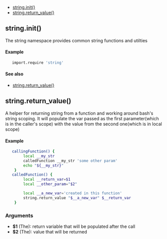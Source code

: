 
* [string.init()](#stringinit)
* [string.return_value()](#stringreturn_value)


## string.init()

The string namespace provides common string functions and
utilties

#### Example

```bash
   import.require 'string'

```

#### See also

* [string.return_value()](#string.return_value())

## string.return_value()

A helper for returning string from a function and working
around bash's string scoping.  It will populate the var passed as the
first parameter(which is in the caller's scope) with the value from the
second one(which is in local scope)

#### Example

```bash
   callingFunction() {
		local __my_str
		calledFunction __my_str 'some other param'
		echo "${__my_str}"
	}
   calledFunction() {
		local __return_var=$1
		local __other_param="$2"

		local __a_new_var='created in this function'
		string.return_value "$__a_new_var" $__return_var
	}

```

### Arguments

* **$1** (The): return variable that will be populated after the call
* **$2** (The): value that will be returned

